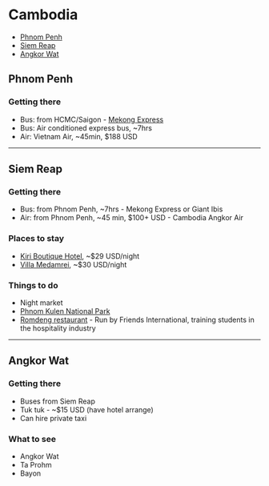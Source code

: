 # Cambodia

* [Phnom Penh](#phnompenh)
* [Siem Reap](#siemreap)
* [Angkor Wat](#angkorwat)

## <a name="phnompenh"></a> Phnom Penh

### Getting there
* Bus: from HCMC/Saigon - [Mekong Express](http://catmekongexpress.com/schedule.html)
* Bus: Air conditioned express bus, ~7hrs
* Air: Vietnam Air, ~45min, $188 USD

<hr />

## <a name="siemreap"></a> Siem Reap

### Getting there
* Bus: from Phnom Penh, ~7hrs - Mekong Express or Giant Ibis
* Air: from Phnom Penh, ~45 min, $100+ USD - Cambodia Angkor Air

### Places to stay
* [Kiri Boutique Hotel](http://www.agoda.com/kiri-boutique-hotel/hotel/siem-reap-kh.html?asq=XqlQ7bJ0pUN0G2iz%2fnzAiDvfxEd0VTMn8mIcqzgSSv9or5PThIqeeNiOcniZT2Dc32bBsy%2b2q9vVDOkkDrhzKznn5KneKUhu%2bi0oN4UruZDh8FnHqeQRLRBna%2fRzVZozWuUIt7LRRyvOdFOr8TgrW9pyT3LyWa0pseHnSr1ywlj4ev4EHncCPF8Loq2qYCC8ed4mL2tUD8xj7TfM0rlgzbyLoLbV0PVonh9ItZWnPa849TbH512mDPm7KtN2IoPD), ~$29 USD/night
* [Villa Medamrei](http://www.agoda.com/villa-medamrei/hotel/siem-reap-kh.html?asq=XqlQ7bJ0pUN0G2iz%2fnzAiDvfxEd0VTMn8mIcqzgSSv9or5PThIqeeNiOcniZT2Dc32bBsy%2b2q9vVDOkkDrhzK2l3FUj6IVrfS5xYuKqHA8DfBxgm0%2bn87Z%2f5esBgjdPaMls%2beG2ccSixPwnAfYTy685Mxm3RjCf4aK5FYhN1RfGFC%2b63so2JAJDOwZSQfHRSXsaV2S4u88uliun3hodEnPW5ugQ2uahjzRB8nve55CXi9gFJ3zoRUUxA1bXicT8i), ~$30 USD/night

### Things to do
* Night market
* [Phnom Kulen National Park](http://www.tripadvisor.com/Attraction_Review-g2366676-d1177491-Reviews-Phnom_Kulen_National_Park-Siem_Reap_Province.html)
* [Romdeng restaurant](http://www.tree-alliance.org/our-restaurants/romdeng.asp?mm=or&sm=rd) - Run by Friends International, training students in the hospitality industry

<hr />

## <a name="angkorwat"></a> Angkor Wat

### Getting there
* Buses from Siem Reap
* Tuk tuk - ~$15 USD (have hotel arrange)
* Can hire private taxi

### What to see
* Angkor Wat
* Ta Prohm
* Bayon
